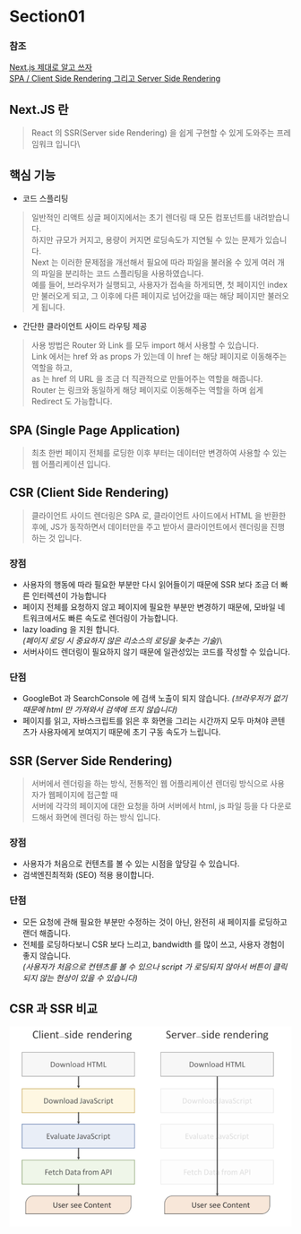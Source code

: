 Section01
==

### 참조

[Next.js 제대로 알고 쓰자](https://medium.com/@msj9121/next-js-%EC%A0%9C%EB%8C%80%EB%A1%9C-%EC%95%8C%EA%B3%A0-%EC%93%B0%EC%9E%90-8727f76614c9)   
[SPA / Client Side Rendering 그리고 Server Side Rendering](https://velog.io/@haileyself/SPA-Client-Side-Rendering-%EA%B7%B8%EB%A6%AC%EA%B3%A0-Server-Side-Rendering-90k4ar8is1)

Next.JS 란
---
> React 의 SSR(Server side Rendering) 을 쉽게 구현할 수 있게 도와주는 프레임워크 입니다\

핵심 기능
---

- 코드 스플리팅

> 일반적인 리액트 싱글 페이지에서는 초기 렌더링 때 모든 컴포넌트를 내려받습니다.\
> 하지만 규모가 커지고, 용량이 커지면 로딩속도가 지연될 수 있는 문제가 있습니다.\
> Next 는 이러한 문제점을 개선해서 필요에 따라 파일을 불러올 수 있게 여러 개의 파일을 분리하는 코드 스플리팅을 사용하였습니다.\
> 예를 들어, 브라우저가 실행되고, 사용자가 접속을 하게되면, 첫 페이지인 index 만 불러오게 되고, 그 이후에 다른 페이지로 넘어갔을 때는 해당 페이지만 불러오게 됩니다.

- 간단한 클라이언트 사이드 라우팅 제공

> 사용 방법은 Router 와 Link 를 모두 import 해서 사용할 수 있습니다.\
> Link 에서는 href 와 as props 가 있는데 이 href 는 해당 페이지로 이동해주는 역할을 하고,\
> as 는 href 의 URL 을 조금 더 직관적으로 만들어주는 역할을 해줍니다.\
> Router 는 링크와 동일하게 해당 페이지로 이동해주는 역할을 하며 쉽게 Redirect 도 가능합니다.

SPA (Single Page Application)
---
> 최초 한번 페이지 전체를 로딩한 이후 부터는 데이터만 변경하여 사용할 수 있는 웹 어플리케이션 입니다.

CSR (Client Side Rendering)
---
> 클라이언트 사이드 렌더링은 SPA 로, 클라이언트 사이드에서 HTML 을 반환한 후에, JS가 동작하면서 데이터만을 주고 받아서 클라이언트에서 렌더링을 진행하는 것 입니다.

### 장점

- 사용자의 행동에 따라 필요한 부분만 다시 읽어들이기 때문에 SSR 보다 조금 더 빠른 인터렉션이 가능합니다
- 페이지 전체를 요청하지 않고 페이지에 필요한 부분만 변경하기 때문에, 모바일 네트워크에서도 빠른 속도로 렌더링이 가능합니다.
- lazy loading 을 지원 합니다.\
  *(페이지 로딩 시 중요하지 않은 리소스의 로딩을 늦추는 기술)*\
- 서버사이드 렌더링이 필요하지 않기 때문에 일관성있는 코드를 작성할 수 있습니다.

### 단점

- GoogleBot 과 SearchConsole 에 검색 노출이 되지 않습니다.
  *(브라우저가 없기 때문에 html 만 가져와서 검색에 뜨지 않습니다)*
- 페이지를 읽고, 자바스크립트를 읽은 후 화면을 그리는 시간까지 모두 마쳐야 콘텐츠가 사용자에게 보여지기 때문에 초기 구동 속도가 느립니다.

SSR (Server Side Rendering)
---
> 서버에서 렌더링을 하는 방식, 전통적인 웹 어플리케이션 렌더링 방식으로 사용자가 웹페이지에 접근할 때\
> 서버에 각각의 페이지에 대한 요청을 하며 서버에서 html, js 파일 등을 다 다운로드해서 화면에 렌더링 하는 방식 입니다.

### 장점

- 사용자가 처음으로 컨텐츠를 볼 수 있는 시점을 앞당길 수 있습니다.
- 검색엔진최적화 (SEO) 적용 용이합니다.

### 단점

- 모든 요청에 관해 필요한 부분만 수정하는 것이 아닌, 완전히 새 페이지를 로딩하고 랜더 해줍니다.
- 전체를 로딩하다보니 CSR 보다 느리고, bandwidth 를 많이 쓰고, 사용자 경험이 좋지 않습니다.\
  *(사용자가 처음으로 컨텐츠를 볼 수 있으나 script 가 로딩되지 않아서 버튼이 클릭되지 않는 현상이 있을 수 있습니다)*

CSR 과 SSR 비교
---
![img.png](img.png)

